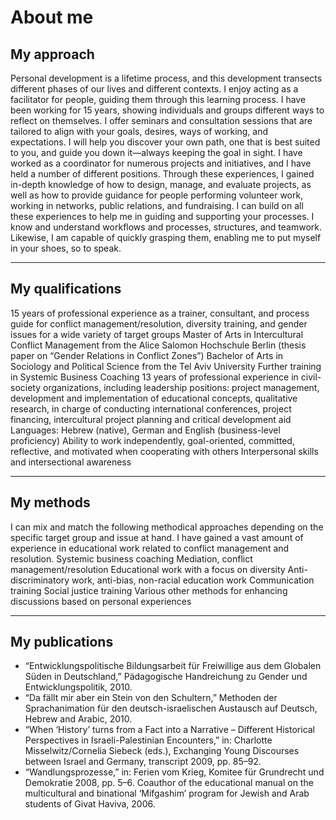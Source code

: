 # About me

## My approach

Personal development is a lifetime process, and this development transects different phases of our lives and different contexts. I enjoy acting as a facilitator for people, guiding them through this learning process.
I have been working for 15 years, showing individuals and groups different ways to reflect on themselves. I offer seminars and consultation sessions that are tailored to align with your goals, desires, ways of working, and expectations. I will help you discover your own path, one that is best suited to you, and guide you down it—always keeping the goal in sight.
I have worked as a coordinator for numerous projects and initiatives, and I have held a number of different positions. Through these experiences, I gained in-depth knowledge of how to design, manage, and evaluate projects, as well as how to provide guidance for people performing volunteer work, working in networks, public relations, and fundraising.
I can build on all these experiences to help me in guiding and supporting your processes. I know and understand workflows and processes, structures, and teamwork. Likewise, I am capable of quickly grasping them, enabling me to put myself in your shoes, so to speak.

---

## My qualifications

15 years of professional experience as a trainer, consultant, and process guide for conflict management/resolution, diversity training, and gender issues for a wide variety of target groups
Master of Arts in Intercultural Conflict Management from the Alice Salomon Hochschule Berlin (thesis paper on “Gender Relations in Conflict Zones”)
Bachelor of Arts in Sociology and Political Science from the Tel Aviv University
Further training in Systemic Business Coaching
13 years of professional experience in civil-society organizations, including leadership positions: project management, development and implementation of educational concepts, qualitative research, in charge of conducting international conferences, project financing, intercultural project planning and critical development aid
Languages: Hebrew (native), German and English (business-level proficiency)
Ability to work independently, goal-oriented, committed, reflective, and motivated when cooperating with others
Interpersonal skills and intersectional awareness

---

## My methods
I can mix and match the following methodical approaches depending on the specific target group and issue at hand. I have gained a vast amount of experience in educational work related to conflict management and resolution.
Systemic business coaching
Mediation, conflict management/resolution
Educational work with a focus on diversity
Anti-discriminatory work, anti-bias, non-racial education work
Communication training
Social justice training
Various other methods for enhancing discussions based on personal experiences

---

## My publications

- “Entwicklungspolitische Bildungsarbeit für Freiwillige aus dem Globalen Süden in Deutschland,” Pädagogische Handreichung zu Gender und Entwicklungspolitik, 2010.
- “Da fällt mir aber ein Stein von den Schultern,” Methoden der Sprachanimation für den deutsch-israelischen Austausch auf Deutsch, Hebrew and Arabic, 2010.
- “When ‘History’ turns from a Fact into a Narrative – Different Historical Perspectives in Israeli-Palestinian Encounters,” in: Charlotte Misselwitz/Cornelia Siebeck (eds.), Exchanging Young Discourses between Israel and Germany, transcript 2009, pp. 85–92.
- “Wandlungsprozesse,” in: Ferien vom Krieg, Komitee für Grundrecht und Demokratie 2008, pp. 5–6.
Coauthor of the educational manual on the multicultural and binational ‘Mifgashim’ program for Jewish and Arab students of Givat Haviva, 2006.
